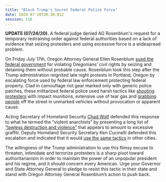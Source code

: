 ```yaml
---
title: "Block Trump's Secret Federal Police Force"
date: 2020-07-20T20:30:01Z
session: 116
---
```

**UPDATE (07/24/20).**  A federal judge denied AG Rosenblum's request for a temporary restraining order against federal authorities based on a lack of evidence that seizing protesters and using excessive force is a widespread problem.  

On Friday July 17th, Oregon Attorney General Ellen Rosenblum [sued the federal government](https://www.washingtonpost.com/nation/2020/07/18/portland-oreland-ag-lawsuit/) for violating Oregonians’ civil rights by seizing and detaining them without probable cause. Rosenblum took this step after the Trump administration reignited late night protests in Portland, Oregon by escalating force used by federal law enforcement protecting federal property. Clad in camouflage riot gear marked only with generic police patches, these militarized federal police used harsh tactics like [shooting protesters](https://www.opb.org/news/article/federal-officers-portland-protester-shot-less-lethal-munitions/) with impact munitions, extensive use of tear gas and [grabbing people](https://www.opb.org/news/article/federal-law-enforcement-unmarked-vehicles-portland-protesters/) off the street in unmarked vehicles without provocation or apparent cause.

Acting Secretary of Homeland Security [Chad Wolf](https://www.oregonlive.com/politics/2020/07/homeland-security-head-calls-portland-demonstrators-violent-mob-defends-federal-officers.html) defended this response to what he termed the “violent anarchists” by presenting a long list of [“lawless destruction and violence”](https://www.dhs.gov/news/2020/07/16/acting-secretary-wolf-condemns-rampant-long-lasting-violence-portland) that appears to amount to excessive graffiti. Deputy Homeland Security Secretary Ken Cucinelli defended this escalation and indicated that it would [use the same tactics](https://www.politico.com/news/2020/07/20/ken-cuccinelli-federal-law-enforcement-portland-372570) in other cities.  

The willingness of the Trump administration to use this flimsy excuse to threaten, intimidate and terrorize protesters is a sharp pivot toward authoritarianism in order to maintain the power of an unpopular president and his regime, and it should concern every American. Urge your Governor and State Attorney General to pledge to resist this tactic in their state and stand with Oregon Attorney General Rosenblum’s action to push back.
